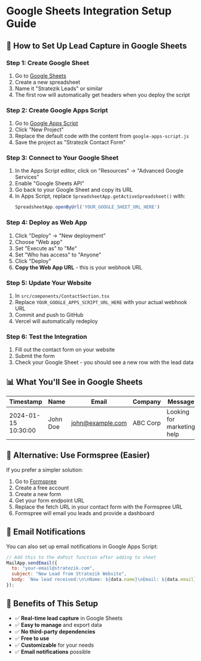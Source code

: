 # Google Sheets Integration Setup Guide

## 🎯 **How to Set Up Lead Capture in Google Sheets**

### **Step 1: Create Google Sheet**
1. Go to [Google Sheets](https://sheets.google.com)
2. Create a new spreadsheet
3. Name it "Stratezik Leads" or similar
4. The first row will automatically get headers when you deploy the script

### **Step 2: Create Google Apps Script**
1. Go to [Google Apps Script](https://script.google.com)
2. Click "New Project"
3. Replace the default code with the content from `google-apps-script.js`
4. Save the project as "Stratezik Contact Form"

### **Step 3: Connect to Your Google Sheet**
1. In the Apps Script editor, click on "Resources" → "Advanced Google Services"
2. Enable "Google Sheets API"
3. Go back to your Google Sheet and copy its URL
4. In Apps Script, replace `SpreadsheetApp.getActiveSpreadsheet()` with:
   ```javascript
   SpreadsheetApp.openByUrl('YOUR_GOOGLE_SHEET_URL_HERE')
   ```

### **Step 4: Deploy as Web App**
1. Click "Deploy" → "New deployment"
2. Choose "Web app"
3. Set "Execute as" to "Me"
4. Set "Who has access" to "Anyone"
5. Click "Deploy"
6. **Copy the Web App URL** - this is your webhook URL

### **Step 5: Update Your Website**
1. In `src/components/ContactSection.tsx`
2. Replace `YOUR_GOOGLE_APPS_SCRIPT_URL_HERE` with your actual webhook URL
3. Commit and push to GitHub
4. Vercel will automatically redeploy

### **Step 6: Test the Integration**
1. Fill out the contact form on your website
2. Submit the form
3. Check your Google Sheet - you should see a new row with the lead data

## 📊 **What You'll See in Google Sheets**

| Timestamp | Name | Email | Company | Message | Source |
|-----------|------|-------|---------|---------|--------|
| 2024-01-15 10:30:00 | John Doe | john@example.com | ABC Corp | Looking for marketing help | stratezik.com |

## 🔧 **Alternative: Use Formspree (Easier)**

If you prefer a simpler solution:

1. Go to [Formspree](https://formspree.io)
2. Create a free account
3. Create a new form
4. Get your form endpoint URL
5. Replace the fetch URL in your contact form with the Formspree URL
6. Formspree will email you leads and provide a dashboard

## 📧 **Email Notifications**

You can also set up email notifications in Google Apps Script:

```javascript
// Add this to the doPost function after adding to sheet
MailApp.sendEmail({
  to: "your-email@stratezik.com",
  subject: "New Lead from Stratezik Website",
  body: `New lead received:\n\nName: ${data.name}\nEmail: ${data.email}\nCompany: ${data.company}\nMessage: ${data.message}`
});
```

## 🎯 **Benefits of This Setup**

- ✅ **Real-time lead capture** in Google Sheets
- ✅ **Easy to manage** and export data
- ✅ **No third-party dependencies**
- ✅ **Free to use**
- ✅ **Customizable** for your needs
- ✅ **Email notifications** possible
